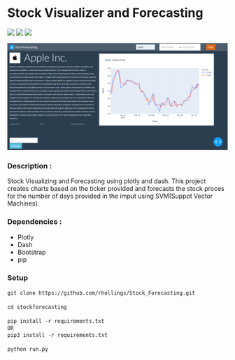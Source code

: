 # Stock Visualizer and Forecasting

![](https://img.shields.io/badge/python-3-brightgreen.svg) ![](https://img.shields.io/badge/plotly-4.14-red.svg) ![](https://img.shields.io/badge/dash-1.2-blue.svg)

![Preview](https://github.com/rhollings/Stock_Forecasting/blob/main/images/dashboard.png)

### Description :

Stock Visualizing and Forecasting using plotly and dash. This project creates charts based on the ticker provided and forecasts the stock proces for the number of days provided in the imput using SVM(Suppot Vector Machines).

### Dependencies :

- Plotly
- Dash
- Bootstrap
- pip

### Setup

```
git clone https://github.com/rhollings/Stock_Forecasting.git

cd stockforecasting

pip install -r requirements.txt
OR
pip3 install -r requirements.txt 

python run.py
```

